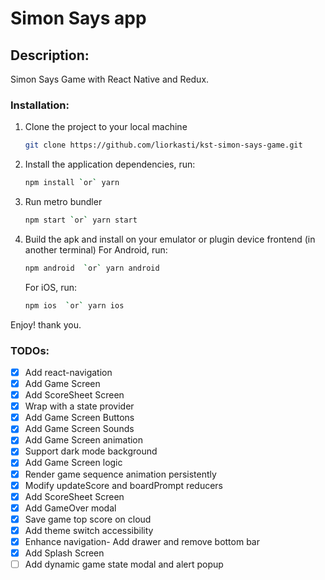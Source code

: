 # Simon Says app

## Description:

Simon Says Game with React Native and Redux.

### Installation:

1.  Clone the project to your local machine
    ```sh
    git clone https://github.com/liorkasti/kst-simon-says-game.git
    ```
1.  Install the application dependencies, run:
    ```sh
    npm install `or` yarn
    ```
1.  Run metro bundler
    ```sh
    npm start `or` yarn start
    ```
1.  Build the apk and install on your emulator or plugin device frontend (in another terminal)
    For Android, run:
    ```sh
    npm android  `or` yarn android
    ```
    For iOS, run:
    ```sh
    npm ios  `or` yarn ios
    ```

Enjoy! thank you.

### TODOs:

- [x] Add react-navigation
- [x] Add Game Screen
- [x] Add ScoreSheet Screen
- [x] Wrap with a state provider
- [x] Add Game Screen Buttons
- [x] Add Game Screen Sounds
- [x] Add Game Screen animation
- [x] Support dark mode background
- [x] Add Game Screen logic
- [x] Render game sequence animation persistently
- [x] Modify updateScore and boardPrompt reducers
- [x] Add ScoreSheet Screen
- [x] Add GameOver modal
- [x] Save game top score on cloud
- [x] Add theme switch accessibility
- [x] Enhance navigation- Add drawer and remove bottom bar 
- [x] Add Splash Screen
- [ ] Add dynamic game state modal and alert popup 